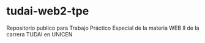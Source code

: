 # tudai-web2-tpe
Repositorio publico para Trabajo Práctico Especial de la materia WEB II de la carrera TUDAI en UNICEN
